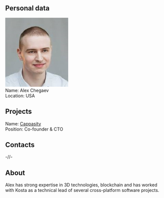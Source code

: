 ## Personal data
![alex chegaev photo](photo/alex_chegaev.jpg)  
Name:   Alex Chegaev  
Location: USA  
## Projects 
Name: [Cappasity](../projects/cappasity.md)  
Position: Co-founder & CTO   
## Contacts
-//-    
## About
Alex has strong expertise in 3D technologies, blockchain and has worked with Kosta as a technical lead of several cross-platform software projects.
